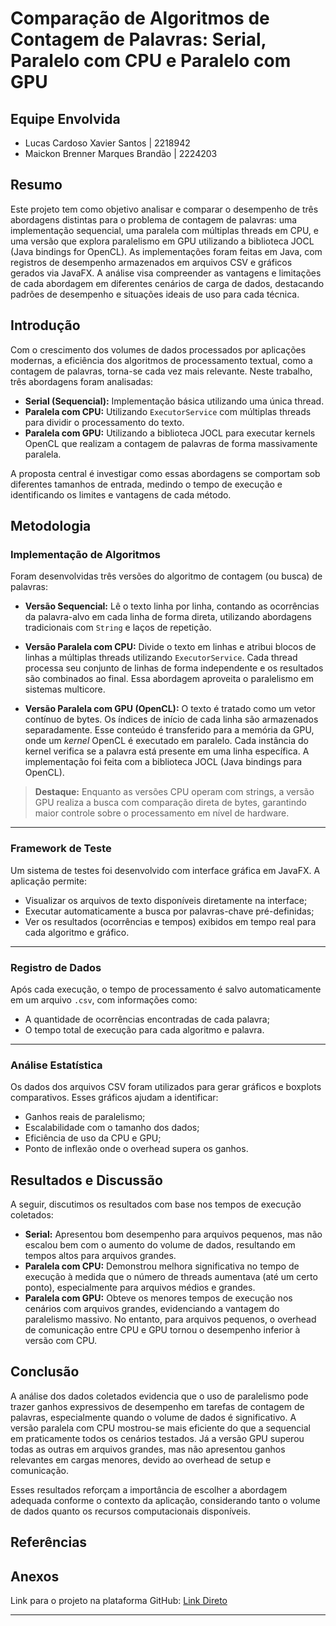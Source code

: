# Comparação de Algoritmos de Contagem de Palavras: Serial, Paralelo com CPU e Paralelo com GPU

## Equipe Envolvida

* Lucas Cardoso Xavier Santos | 2218942
* Maickon Brenner Marques Brandão | 2224203

## Resumo

Este projeto tem como objetivo analisar e comparar o desempenho de três abordagens distintas para o problema de contagem de palavras: uma implementação sequencial, uma paralela com múltiplas threads em CPU, e uma versão que explora paralelismo em GPU utilizando a biblioteca JOCL (Java bindings for OpenCL). As implementações foram feitas em Java, com registros de desempenho armazenados em arquivos CSV e gráficos gerados via JavaFX. A análise visa compreender as vantagens e limitações de cada abordagem em diferentes cenários de carga de dados, destacando padrões de desempenho e situações ideais de uso para cada técnica.

## Introdução

Com o crescimento dos volumes de dados processados por aplicações modernas, a eficiência dos algoritmos de processamento textual, como a contagem de palavras, torna-se cada vez mais relevante. Neste trabalho, três abordagens foram analisadas:

* **Serial (Sequencial):** Implementação básica utilizando uma única thread.
* **Paralela com CPU:** Utilizando `ExecutorService` com múltiplas threads para dividir o processamento do texto.
* **Paralela com GPU:** Utilizando a biblioteca JOCL para executar kernels OpenCL que realizam a contagem de palavras de forma massivamente paralela.

A proposta central é investigar como essas abordagens se comportam sob diferentes tamanhos de entrada, medindo o tempo de execução e identificando os limites e vantagens de cada método.

## Metodologia

### Implementação de Algoritmos

Foram desenvolvidas três versões do algoritmo de contagem (ou busca) de palavras:

* **Versão Sequencial:** Lê o texto linha por linha, contando as ocorrências da palavra-alvo em cada linha de forma direta, utilizando abordagens tradicionais com `String` e laços de repetição.

* **Versão Paralela com CPU:** Divide o texto em linhas e atribui blocos de linhas a múltiplas threads utilizando `ExecutorService`. Cada thread processa seu conjunto de linhas de forma independente e os resultados são combinados ao final. Essa abordagem aproveita o paralelismo em sistemas multicore.

* **Versão Paralela com GPU (OpenCL):** O texto é tratado como um vetor contínuo de bytes. Os índices de início de cada linha são armazenados separadamente. Esse conteúdo é transferido para a memória da GPU, onde um *kernel* OpenCL é executado em paralelo. Cada instância do kernel verifica se a palavra está presente em uma linha específica. A implementação foi feita com a biblioteca JOCL (Java bindings para OpenCL).

> **Destaque:** Enquanto as versões CPU operam com strings, a versão GPU realiza a busca com comparação direta de bytes, garantindo maior controle sobre o processamento em nível de hardware.

---

### Framework de Teste

Um sistema de testes foi desenvolvido com interface gráfica em JavaFX. A aplicação permite:

* Visualizar os arquivos de texto disponíveis diretamente na interface;
* Executar automaticamente a busca por palavras-chave pré-definidas;
* Ver os resultados (ocorrências e tempos) exibidos em tempo real para cada algoritmo e gráfico.


---

### Registro de Dados

Após cada execução, o tempo de processamento é salvo automaticamente em um arquivo `.csv`, com informações como:

* A quantidade de ocorrências encontradas de cada palavra;
* O tempo total de execução para cada algoritmo e palavra.

---

### Análise Estatística

Os dados dos arquivos CSV foram utilizados para gerar gráficos e boxplots comparativos. Esses gráficos ajudam a identificar:

* Ganhos reais de paralelismo;
* Escalabilidade com o tamanho dos dados;
* Eficiência de uso da CPU e GPU;
* Ponto de inflexão onde o overhead supera os ganhos.

## Resultados e Discussão

A seguir, discutimos os resultados com base nos tempos de execução coletados:

* **Serial:** Apresentou bom desempenho para arquivos pequenos, mas não escalou bem com o aumento do volume de dados, resultando em tempos altos para arquivos grandes.
* **Paralela com CPU:** Demonstrou melhora significativa no tempo de execução à medida que o número de threads aumentava (até um certo ponto), especialmente para arquivos médios e grandes.
* **Paralela com GPU:** Obteve os menores tempos de execução nos cenários com arquivos grandes, evidenciando a vantagem do paralelismo massivo. No entanto, para arquivos pequenos, o overhead de comunicação entre CPU e GPU tornou o desempenho inferior à versão com CPU.

## Conclusão

A análise dos dados coletados evidencia que o uso de paralelismo pode trazer ganhos expressivos de desempenho em tarefas de contagem de palavras, especialmente quando o volume de dados é significativo. A versão paralela com CPU mostrou-se mais eficiente do que a sequencial em praticamente todos os cenários testados. Já a versão GPU superou todas as outras em arquivos grandes, mas não apresentou ganhos relevantes em cargas menores, devido ao overhead de setup e comunicação.

Esses resultados reforçam a importância de escolher a abordagem adequada conforme o contexto da aplicação, considerando tanto o volume de dados quanto os recursos computacionais disponíveis.

## Referências



## Anexos

Link para o projeto na plataforma GitHub:
[Link Direto](https://github.com/MaickonBrenner/Computacao_Paralela/tree/main/Trabalho_AV3)

---


